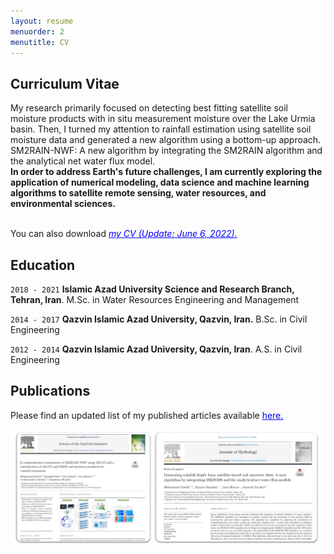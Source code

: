 ```yaml
---
layout: resume
menuorder: 2
menutitle: CV
---
```

## Curriculum Vitae

My research primarily focused on detecting best fitting satellite soil moisture products with in situ measurement moisture over the Lake Urmia basin. Then, I turned my attention to rainfall estimation using satellite soil moisture data and generated a new algorithm using a bottom-up approach. <br/> SM2RAIN-NWF: A new algorithm by integrating the SM2RAIN algorithm and the analytical net water flux model. <br/>
__In order to address Earth's future challenges, I am currently exploring the application of numerical modeling, data science and machine learning algorithms to satellite remote sensing, water resources, and environmental sciences.__

<br/> You can also download *<a href="/assets//CV_MS_(June 0).pdf" style="color: blue; text-decoration: underline;text-decoration-style: line;">my CV (Update: June 6, 2022).</a>*

## Education

`2018 - 2021`
__Islamic Azad University Science and Research Branch, Tehran, Iran__.
M.Sc. in Water Resources Engineering and Management

`2014 - 2017`
__Qazvin Islamic Azad University, Qazvin, Iran.__
B.Sc. in Civil Engineering

`2012 - 2014`
__Qazvin Islamic Azad University, Qazvin, Iran__.
A.S. in Civil Engineering


## Publications
Please find an updated list of my published articles available <a href="https://scholar.google.com/citations?user=SI0yqk0AAAAJ&hl=en" style="color: blue;">here.</a>

<img src="/assets//Publications.png" alt="Publications">



<!-- ### Footer

Last updated: May 2013 -->


